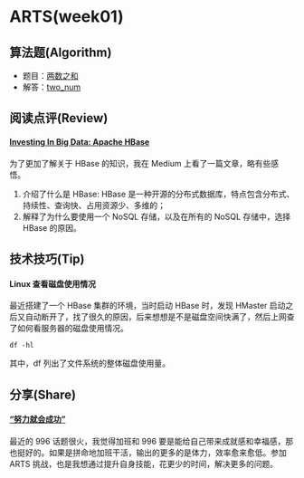 # ARTS(week01)

## 算法题(Algorithm)

- 题目：[两数之和](https://leetcode-cn.com/problems/two-sum/)
- 解答：[two_num](https://github.com/SharonChiong/leetcode/blob/master/algorithms/python/two_sum/two_sum.py)


## 阅读点评(Review)

#### [Investing In Big Data: Apache HBase](https://engineering.salesforce.com/investing-in-big-data-apache-hbase-b9d98661a66b)

为了更加了解关于 HBase 的知识，我在 Medium 上看了一篇文章，略有些感悟。
1. 介绍了什么是 HBase: HBase 是一种开源的分布式数据库，特点包含分布式、持续性、查询快、占用资源少、多维的；
2. 解释了为什么要使用一个 NoSQL 存储，以及在所有的 NoSQL 存储中，选择 HBase 的原因。


## 技术技巧(Tip)

#### Linux 查看磁盘使用情况

最近搭建了一个 HBase 集群的环境，当时启动 HBase 时，发现 HMaster 启动之后又自动断开了，找了很久的原因，后来想想是不是磁盘空间快满了，然后上网查了如何看服务器的磁盘使用情况。

    df -hl
    
其中，df 列出了文件系统的整体磁盘使用量。


## 分享(Share)

#### [“努力就会成功”](https://coolshell.cn/articles/19271.html)

最近的 996 话题很火，我觉得加班和 996 要是能给自己带来成就感和幸福感，那也挺好的。如果是拼命地加班干活，输出的更多的是体力，效率愈来愈低。参加 ARTS 挑战，也是我想通过提升自身技能，花更少的时间，解决更多的问题。

